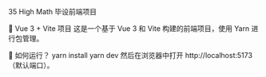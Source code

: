 35 High Math 毕设前端项目

📌 Vue 3 + Vite 项目
这是一个基于 Vue 3 和 Vite 构建的前端项目，使用 Yarn 进行包管理。

🚀 如何运行？
yarn install
yarn dev
然后在浏览器中打开 http://localhost:5173（默认端口）。

